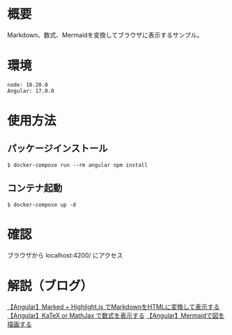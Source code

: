 # 概要
Markdown、数式、Mermaidを変換してブラウザに表示するサンプル。

# 環境
```
node: 18.20.0
Angular: 17.0.0
```

# 使用方法
## パッケージインストール
```
$ docker-compose run --rm angular npm install
```

## コンテナ起動
```
$ docker-compose up -d
```

# 確認
ブラウザから localhost:4200/ にアクセス

# 解説（ブログ）
[【Angular】Marked + Highlight.js でMarkdownをHTMLに変換して表示する](https://engineer.tsuneken5.com/2024/10/25/angular-markdown/)
[【Angular】KaTeX or MathJax で数式を表示する](https://engineer.tsuneken5.com/2024/10/25/angular-math/)
[【Angular】Mermaidで図を描画する](https://engineer.tsuneken5.com/2024/10/25/angular-mermaid/)
